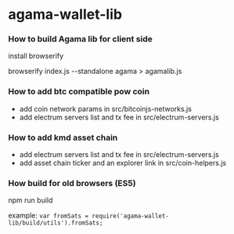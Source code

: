 # agama-wallet-lib

### How to build Agama lib for client side

install browserify

browserify index.js --standalone agama > agamalib.js

### How to add btc compatible pow coin
- add coin network params in src/bitcoinjs-networks.js
- add electrum servers list and tx fee in src/electrum-servers.js

### How to add kmd asset chain
- add electrum servers list and tx fee in src/electrum-servers.js
- add asset chain ticker and an explorer link in src/coin-helpers.js

### How build for old browsers (ES5)
npm run build

example:
`var fromSats = require('agama-wallet-lib/build/utils').fromSats;`